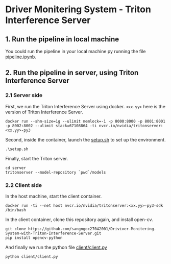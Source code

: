 # Driver Monitering System - Triton Interference Server
## 1. Run the pipeline in local machine
You could run the pipeline in your local machine py running the file [pipeline.ipynb](pipeline.ipynb).
## 2. Run the pipeline in server, using Triton Interference Server
### 2.1 Server side
First, we run the Triton Interference Server using docker. `<xx.yy>` here is the version of Triton Interference Server.
```
docker run --shm-size=1g --ulimit memlock=-1 -p 8000:8000 -p 8001:8001 -p 8002:8002 --ulimit stack=67108864 -ti nvcr.io/nvidia/tritonserver:<xx.yy>-py3 
```
Second, inside the container, launch the [setup.sh](setup.sh) to set up the environment.
```
.\setup.sh
```
Finally, start the Triton server.
```
cd server
tritonserver --model-repository `pwd`/models
```
### 2.2 Client side
In the host machine, start the client container.
```
docker run -ti --net host nvcr.io/nvidia/tritonserver:<xx.yy>-py3-sdk /bin/bash
```
In the client container, clone this repository again, and install open-cv.
```
git clone https://github.com/sangngoc27042001/Driviver-Monitering-System-with-Triton-Interference-Server.git
pip install opencv-python
```
And finally we run the python file [client/client.py](client/client.py)
```
python client/client.py
```